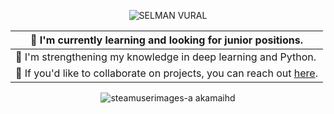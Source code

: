 <p align="center">
  <img src="https://github.com/user-attachments/assets/88cce844-c5e3-4ce7-ad37-7dc63a4651d0" alt="SELMAN VURAL">
</p>

<div align="center">

| **🔭** I'm currently learning and looking for junior positions.     |
|--------------------------------------------------------------------|
| **🌱** I'm strengthening my knowledge in deep learning and Python.  |
| **💬** If you'd like to collaborate on projects, you can reach out [here](https://www.linkedin.com/in/selman-vural/). |

</div>

<p align="center">
  <img src="https://github.com/user-attachments/assets/d2d4c792-8d10-40b9-92ba-4d8fac0169a5" alt="steamuserimages-a akamaihd">
</p>
